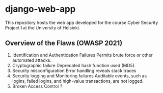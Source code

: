 # django-web-app

This repository hosts the web app developed for the course Cyber Security Project I at the University of Helsinki.

## Overview of the Flaws (OWASP 2021)

1. Identification and Authentication Failures 
Permits brute force or other automated attacks.
2. Cryptographic failure
Deprecated hash function used (MD5).
3. Security misconfiguration
Error handling reveals stack traces
4. Security logging and Monitoring failures
Auditable events, such as logins, failed logins, and high-value transactions, are not logged.
5. Broken Access Control
?
